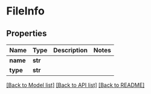 # FileInfo

## Properties
Name | Type | Description | Notes
------------ | ------------- | ------------- | -------------
**name** | **str** |  |
**type** | **str** |  |

[[Back to Model list]](../README.md#documentation-for-models) [[Back to API list]](../README.md#documentation-for-api-endpoints) [[Back to README]](../README.md)
